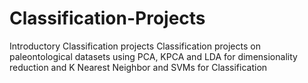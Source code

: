 # Classification-Projects
Introductory Classification projects
Classification projects on paleontological datasets using PCA, KPCA and LDA for dimensionality reduction and K Nearest Neighbor and SVMs for Classification
